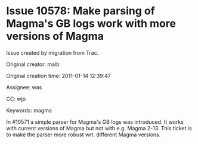 # Issue 10578: Make parsing of Magma's GB logs work with more versions of Magma

Issue created by migration from Trac.

Original creator: malb

Original creation time: 2011-01-14 12:39:47

Assignee: was

CC:  wjp

Keywords: magma

In #10571 a simple parser for Magma's GB logs was introduced. It works with current versions of Magma but not with e.g. Magma 2-13. This ticket is to make the parser more robust wrt. different Magma versions.
